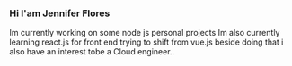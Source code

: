 ### Hi I'am Jennifer Flores 

Im currently working on some node js personal projects
Im also currently learning react.js for front end trying to shift from vue.js
beside doing that i also have an interest tobe a Cloud engineer.. 